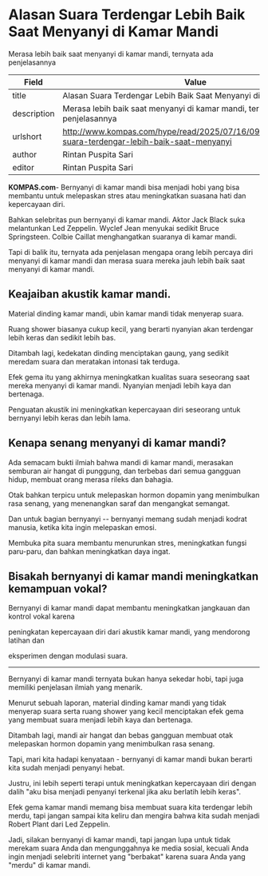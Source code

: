 # Alasan Suara Terdengar Lebih Baik Saat Menyanyi di Kamar Mandi

Merasa lebih baik saat menyanyi di kamar mandi, ternyata ada penjelasannya

| Field       | Value                                                       |
|-------------|-------------------------------------------------------------|
| title       | Alasan Suara Terdengar Lebih Baik Saat Menyanyi di Kamar Mandi |
| description | Merasa lebih baik saat menyanyi di kamar mandi, ternyata ada penjelasannya |
| urlshort    | http://www.kompas.com/hype/read/2025/07/16/093500966/alasan-suara-terdengar-lebih-baik-saat-menyanyi |
| author      | Rintan Puspita Sari |
| editor      | Rintan Puspita Sari |

**KOMPAS.com**- Bernyanyi di kamar mandi bisa menjadi hobi yang bisa membantu untuk melepaskan stres atau meningkatkan suasana hati dan kepercayaan diri.

Bahkan selebritas pun bernyanyi di kamar mandi. Aktor Jack Black suka melantunkan Led Zeppelin. Wyclef Jean menyukai sedikit Bruce Springsteen. Colbie Caillat menghangatkan suaranya di kamar mandi.

Tapi di balik itu, ternyata ada penjelasan mengapa orang lebih percaya diri menyanyi di kamar mandi dan merasa suara mereka jauh lebih baik saat menyanyi di kamar mandi. 

## Keajaiban akustik kamar mandi.

Material dinding kamar mandi, ubin kamar mandi tidak menyerap suara.

Ruang shower biasanya cukup kecil, yang berarti nyanyian akan terdengar lebih keras dan sedikit lebih bas.

Ditambah lagi, kedekatan dinding menciptakan gaung, yang sedikit meredam suara dan meratakan intonasi tak terduga.

Efek gema itu yang akhirnya meningkatkan kualitas suara seseorang saat mereka menyanyi di kamar mandi. Nyanyian menjadi lebih kaya dan bertenaga.

Penguatan akustik ini meningkatkan kepercayaan diri seseorang untuk bernyanyi lebih keras dan lebih lama.

## Kenapa senang menyanyi di kamar mandi?

Ada semacam bukti ilmiah bahwa mandi di kamar mandi, merasakan semburan air hangat di punggung, dan terbebas dari semua gangguan hidup, membuat orang merasa rileks dan bahagia.

Otak bahkan terpicu untuk melepaskan hormon dopamin yang menimbulkan rasa senang, yang menenangkan saraf dan mengangkat semangat.

Dan untuk bagian bernyanyi -- bernyanyi memang sudah menjadi kodrat manusia, ketika kita ingin melepaskan emosi.

Membuka pita suara membantu menurunkan stres, meningkatkan fungsi paru-paru, dan bahkan meningkatkan daya ingat.

## Bisakah bernyanyi di kamar mandi meningkatkan kemampuan vokal?

Bernyanyi di kamar mandi dapat membantu meningkatkan jangkauan dan kontrol vokal karena

peningkatan kepercayaan diri dari akustik kamar mandi, yang mendorong latihan dan

eksperimen dengan modulasi suara.

---
Bernyanyi di kamar mandi ternyata bukan hanya sekedar hobi, tapi juga memiliki penjelasan ilmiah yang menarik.

 Menurut sebuah laporan, material dinding kamar mandi yang tidak menyerap suara serta ruang shower yang kecil menciptakan efek gema yang membuat suara menjadi lebih kaya dan bertenaga.

 Ditambah lagi, mandi air hangat dan bebas gangguan membuat otak melepaskan hormon dopamin yang menimbulkan rasa senang.



Tapi, mari kita hadapi kenyataan - bernyanyi di kamar mandi bukan berarti kita sudah menjadi penyanyi hebat.

 Justru, ini lebih seperti terapi untuk meningkatkan kepercayaan diri dengan dalih "aku bisa menjadi penyanyi terkenal jika aku berlatih lebih keras".

 Efek gema kamar mandi memang bisa membuat suara kita terdengar lebih merdu, tapi jangan sampai kita keliru dan mengira bahwa kita sudah menjadi Robert Plant dari Led Zeppelin.

 Jadi, silakan bernyanyi di kamar mandi, tapi jangan lupa untuk tidak merekam suara Anda dan mengunggahnya ke media sosial, kecuali Anda ingin menjadi selebriti internet yang "berbakat" karena suara Anda yang "merdu" di kamar mandi.
